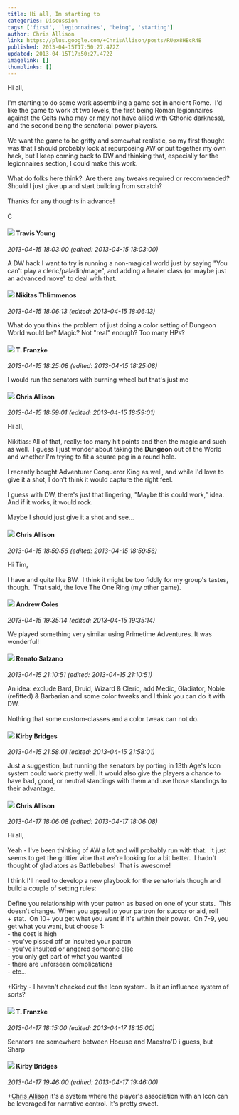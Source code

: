 ```yaml
---
title: Hi all, Im starting to
categories: Discussion
tags: ['first', 'legionnaires', 'being', 'starting']
author: Chris Allison
link: https://plus.google.com/+ChrisAllison/posts/RUex8HBcR4B
published: 2013-04-15T17:50:27.472Z
updated: 2013-04-15T17:50:27.472Z
imagelink: []
thumblinks: []
---
```


Hi all,<br /><br />I&#39;m starting to do some work assembling a game set in ancient Rome.  I&#39;d like the game to work at two levels, the first being Roman legionnaires against the Celts (who may or may not have allied with Cthonic darkness), and the second being the senatorial power players.<br /><br />We want the game to be gritty and somewhat realistic, so my first thought was that I should probably look at repurposing AW or put together my own hack, but I keep coming back to DW and thinking that, especially for the legionnaires section, I could make this work.<br /><br />What do folks here think?  Are there any tweaks required or recommended?  Should I just give up and start building from scratch?<br /><br />Thanks for any thoughts in advance!<br /><br />C
<div id='comment z13sjl4oulfyddewm04ccnbwnpbbypfwnao'>
  <h4><img src='{{site.baseurl}}//images/avatars/116636294548336740703_photo.jpg'> Travis Young</h4>
      <p><cite>2013-04-15 18:03:00 (edited: 2013-04-15 18:03:00)</cite></p>
        <p>A DW hack I want to try is running a non-magical world just by saying &quot;You can&#39;t play a cleric/paladin/mage&quot;, and adding a healer class (or maybe just an advanced move&quot; to deal with that.</p>
</div>
        

<div id='comment z13sjl4oulfyddewm04ccnbwnpbbypfwnao'>
  <h4><img src='{{site.baseurl}}//images/avatars/103447617849846007337_photo.jpg'> Nikitas Thlimmenos</h4>
      <p><cite>2013-04-15 18:06:13 (edited: 2013-04-15 18:06:13)</cite></p>
        <p>What do you think the problem of just doing a color setting of Dungeon World would be? Magic? Not &quot;real&quot; enough? Too many HPs?</p>
</div>
        

<div id='comment z13sjl4oulfyddewm04ccnbwnpbbypfwnao'>
  <h4><img src='{{site.baseurl}}//images/avatars/110330901807759406775_photo.jpg'> T. Franzke</h4>
      <p><cite>2013-04-15 18:25:08 (edited: 2013-04-15 18:25:08)</cite></p>
        <p>I would run the senators with burning wheel but that&#39;s just me</p>
</div>
        

<div id='comment z13sjl4oulfyddewm04ccnbwnpbbypfwnao'>
  <h4><img src='{{site.baseurl}}//images/avatars/111185180991837705298_photo.jpg'> Chris Allison</h4>
      <p><cite>2013-04-15 18:59:01 (edited: 2013-04-15 18:59:01)</cite></p>
        <p>Hi all,<br /><br />Nikitias: All of that, really: too many hit points and then the magic and such as well.  I guess I just wonder about taking the <b>Dungeon</b> out of the World and whether I&#39;m trying to fit a square peg in a round hole.<br /><br />I recently bought Adventurer Conqueror King as well, and while I&#39;d love to give it a shot, I don&#39;t think it would capture the right feel.<br /><br />I guess with DW, there&#39;s just that lingering, &quot;Maybe this could work,&quot; idea.  And if it works, it would rock.<br /><br />Maybe I should just give it a shot and see...</p>
</div>
        

<div id='comment z13sjl4oulfyddewm04ccnbwnpbbypfwnao'>
  <h4><img src='{{site.baseurl}}//images/avatars/111185180991837705298_photo.jpg'> Chris Allison</h4>
      <p><cite>2013-04-15 18:59:56 (edited: 2013-04-15 18:59:56)</cite></p>
        <p>Hi Tim,<br /><br />I have and quite like BW.  I think it might be too fiddly for my group&#39;s tastes, though.  That said, the love The One Ring (my other game).</p>
</div>
        

<div id='comment z13sjl4oulfyddewm04ccnbwnpbbypfwnao'>
  <h4><img src='{{site.baseurl}}//images/avatars/106482135169624025250_photo.jpg'> Andrew Coles</h4>
      <p><cite>2013-04-15 19:35:14 (edited: 2013-04-15 19:35:14)</cite></p>
        <p>We played something very similar using Primetime Adventures. It was wonderful!</p>
</div>
        

<div id='comment z13sjl4oulfyddewm04ccnbwnpbbypfwnao'>
  <h4><img src='{{site.baseurl}}//images/avatars/104888280385222938957_photo.jpg'> Renato Salzano</h4>
      <p><cite>2013-04-15 21:10:51 (edited: 2013-04-15 21:10:51)</cite></p>
        <p>An idea: exclude Bard, Druid, Wizard &amp; Cleric, add Medic, Gladiator, Noble (refitted) &amp; Barbarian and some color tweaks and I think you can do it with DW. <br /><br />Nothing that some custom-classes and a color tweak can not do.</p>
</div>
        

<div id='comment z13sjl4oulfyddewm04ccnbwnpbbypfwnao'>
  <h4><img src='{{site.baseurl}}//images/avatars/115364619294761102138_photo.jpg'> Kirby Bridges</h4>
      <p><cite>2013-04-15 21:58:01 (edited: 2013-04-15 21:58:01)</cite></p>
        <p>Just a suggestion, but running the senators by porting in 13th Age&#39;s Icon system could work pretty well. It would also give the players a chance to have bad, good, or neutral standings with them and use those standings to their advantage.</p>
</div>
        

<div id='comment z13sjl4oulfyddewm04ccnbwnpbbypfwnao'>
  <h4><img src='{{site.baseurl}}//images/avatars/111185180991837705298_photo.jpg'> Chris Allison</h4>
      <p><cite>2013-04-17 18:06:08 (edited: 2013-04-17 18:06:08)</cite></p>
        <p>Hi all,<br /><br />Yeah - I&#39;ve been thinking of AW a lot and will probably run with that.  It just seems to get the grittier vibe that we&#39;re looking for a bit better.  I hadn&#39;t thought of gladiators as Battlebabes!  That is awesome!<br /><br />I think I&#39;ll need to develop a new playbook for the senatorials though and build a couple of setting rules:<br /><br />Define you relationship with your patron as based on one of your stats.  This doesn&#39;t change.  When you appeal to your partron for succor or aid, roll + stat.  On 10+ you get what you want if it&#39;s within their power.  On 7-9, you get what you want, but choose 1:<br />- the cost is high<br />- you&#39;ve pissed off or insulted your patron<br />- you&#39;ve insulted or angered someone else<br />- you only get part of what you wanted<br />- there are unforseen complications<br />- etc...<br /><br />+Kirby - I haven&#39;t checked out the Icon system.  Is it an influence system of sorts?</p>
</div>
        

<div id='comment z13sjl4oulfyddewm04ccnbwnpbbypfwnao'>
  <h4><img src='{{site.baseurl}}//images/avatars/110330901807759406775_photo.jpg'> T. Franzke</h4>
      <p><cite>2013-04-17 18:15:00 (edited: 2013-04-17 18:15:00)</cite></p>
        <p>Senators are somewhere between Hocuse and Maestro&#39;D i guess, but Sharp </p>
</div>
        

<div id='comment z13sjl4oulfyddewm04ccnbwnpbbypfwnao'>
  <h4><img src='{{site.baseurl}}//images/avatars/115364619294761102138_photo.jpg'> Kirby Bridges</h4>
      <p><cite>2013-04-17 19:46:00 (edited: 2013-04-17 19:46:00)</cite></p>
        <p><span class="proflinkWrapper"><span class="proflinkPrefix">+</span><a class="proflink" href="https://plus.google.com/111185180991837705298" oid="111185180991837705298">Chris Allison</a></span> it&#39;s a system where the player&#39;s association with an Icon can be leveraged for narrative control. It&#39;s pretty sweet.</p>
</div>
        